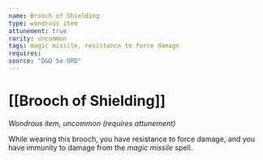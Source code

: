 ```yaml
---
name: Brooch of Shielding
type: wondrous item
attunement: true
rarity: uncommon
tags: magic missile, resistance to force damage
requires: 
source: "D&D 5e SRD"
---
```

# [[Brooch of Shielding]]

*Wondrous item, uncommon (requires attunement)*

While wearing this brooch, you have resistance to force damage, and you have immunity to damage from the *magic missile* spell.
